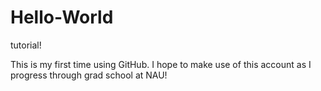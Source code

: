 # Hello-World
tutorial!

This is my first time using GitHub. I hope to make use of this account as I progress through grad school at NAU!
